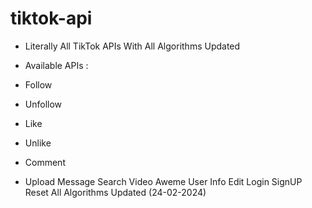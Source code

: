 # tiktok-api

- Literally All TikTok APIs With All Algorithms Updated

- Available APIs :
- Follow
- Unfollow
- Like
- Unlike
- Comment
- Upload
Message
Search
Video Aweme
User Info
Edit
Login
SignUP
Reset
All Algorithms Updated (24-02-2024)
